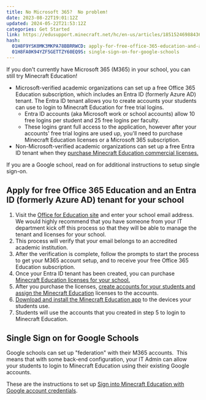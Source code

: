 ```yaml
---
title: No Microsoft 365?  No problem!
date: 2023-08-22T19:01:12Z
updated: 2024-05-22T21:53:12Z
categories: Get Started
link: https://edusupport.minecraft.net/hc/en-us/articles/18515246988436-No-Microsoft-365-No-problem
hash:
  01H8F9YSK0MK3MKPA78BBRRWCD: apply-for-free-office-365-education-and-an-entra-id-formerly-azure-ad-tenant-for-your-school
  01H8FA0K94YZF5GETTZY60EQ9S: single-sign-on-for-google-schools
---
```


If you don't currently have Microsoft 365 (M365) in your school, you can still try Minecraft Education! 

- Microsoft-verified academic organizations can set up a free Office 365 Education subscription, which includes an Entra ID (formerly Azure AD) tenant. The Entra ID tenant allows you to create accounts your students can use to login to Minecraft Education for free trial logins.
  - Entra ID accounts (aka Microsoft work or school accounts) allow 10 free logins per student and 25 free logins per faculty.
  - These logins grant full access to the application, however after your accounts' free trial logins are used up, you'll need to purchase Minecraft Education licenses or a Microsoft 365 subscription. 
- Non-Microsoft-verified academic organizations can set up a free Entra ID tenant when they [purchase Minecraft Education commercial licenses.](../Purchase-Licenses/Purchase-Commercial-Licenses.md)

If you are a Google school, read on for additional instructions to setup single sign-on.

## Apply for free Office 365 Education and an Entra ID (formerly Azure AD) tenant for your school

1.  Visit the [Office for Education site](https://www.microsoft.com/en-us/education/products/office) and enter your school email address.  We would highly recommend that you have someone from your IT department kick off this process so that they will be able to manage the tenant and licenses for your school.
2.  This process will verify that your email belongs to an accredited academic institution.
3.  After the verification is complete, follow the prompts to start the process to get your M365 account setup, and to receive your free Office 365 Education subscription.
4.  Once your Entra ID tenant has been created, you can purchase [Minecraft Education licenses for your school.](../Purchase-Licenses/Purchasing-Options-for-Minecraft-Education-Licenses.md)
5.  After you purchase the licenses, [create accounts for your students and assign the Minecraft Education](https://learn.microsoft.com/en-us/microsoft-365/admin/add-users/add-users?view=o365-worldwide) licenses to the accounts.
6.  [Download and install the Minecraft Education app](https://education.minecraft.net/en-us/get-started/download) to the devices your students use.
7.  Students will use the accounts that you created in step 5 to login to Minecraft Education.

## Single Sign on for Google Schools

Google schools can set up "federation" with their M365 accounts.  This means that with some back-end configuration, your IT Admin can allow your students to login to Minecraft Education using their existing Google accounts.

These are the instructions to set up [Sign into Minecraft Education with Google account credentials](../Administration-and-License-Management/Sign-into-Minecraft-Education-with-Google-account-credentials.md).
